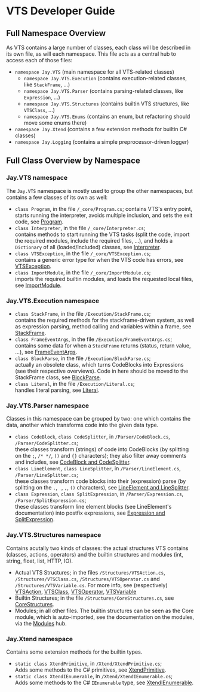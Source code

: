 # VTS Developer Guide
## Full Namespace Overview
As VTS contains a large number of classes, each class will be described in its own file, as will each namespace. This file acts as a central hub to access each of those files:
 - ``namespace Jay.VTS`` (main namespace for all VTS-related classes)
   - ``namespace Jay.VTS.Execution`` (contains execution-related classes, like ``StackFrame``, ...)
   - ``namespace Jay.VTS.Parser`` (contains parsing-related classes, like ``Expression``, ...)
   - ``namespace Jay.VTS.Structures`` (contains builtin VTS structures, like ``VTSClass``, ...)
   - ``namespace Jay.VTS.Enums`` (contains an enum, but refactoring should move some enums there)
 - ``namespace Jay.Xtend`` (contains a few extension methods for builtin C# classes)
 - ``namespace Jay.Logging`` (contains a simple preprocessor-driven logger)

## Full Class Overview by Namespace
### Jay.VTS namespace
The ``Jay.VTS`` namespace is mostly used to group the other namespaces, but contains a few classes of its own as well:
 - ``class Program``, in the file ``/_core/Program.cs``;
   contains VTS's entry point, starts running the interpreter, avoids multiple inclusion, and sets the exit code, see [Program](../guide/_core/Program.md).
 - ``class Interpreter``, in the file ``/_core/Interpreter.cs``;  
   contains methods to start running the VTS tasks (split the code, import the required modules, include the required files, ...), and holds a ``Dictionary`` of all (loaded/included) classes, see [Interpreter](../guide/_core/Interpreter.md).
 - ``class VTSException``, in the file ``/_core/VTSException.cs``;   
   contains a generic error type for when the VTS code has errors, see [VTSException](../guide/_core/VTSException.md).
 - ``class ImportModule``, in the file ``/_core/ImportModule.cs``;  
   imports the required builtin modules, and loads the requested local files, see [ImportModule](../guide/_core/ImportModule.md).

### Jay.VTS.Execution namespace
 - ``class StackFrame``, in the file ``/Execution/StackFrame.cs``;  
   contains the required methods for the stackframe-driven system, as well as expression parsing, method calling and variables within a frame, see [StackFrame](../guide/Execution/StackFrame.md).
 - ``class FrameEventArgs``, in the file ``/Execution/FrameEventArgs.cs``;  
   contains some data for when a ``StackFrame`` returns (status, return value, ...), see [FrameEventArgs](../guide/Execution/FrameEventArgs.md).
 - ``class BlockParse``, in the file ``/Execution/BlockParse.cs``;  
   actually an obsolete class, which turns CodeBlocks into Expressions (see their respective overviews). Code in here should be moved to the StackFrame class, see [BlockParse](../guide/Execution/BlockParse.md).
 - ``class Literal``, in the file ``/Execution/Literal.cs``;  
   handles literal parsing, see [Literal](../guide/Execution/Literal.md).

### Jay.VTS.Parser namespace
Classes in this namespace can be grouped by two: one which contains the data, another which transforms code into the given data type.
 - ``class CodeBlock``, ``class CodeSplitter``, in ``/Parser/CodeBlock.cs``, ``/Parser/CodeSplitter.cs``;  
  these classes transform (strings) of code into CodeBlocks (by splitting on the ``;``, ``/* */``, ``()`` and ``{}`` characters); they also filter away comments and includes, see [CodeBlock and CodeSplitter](../guide/Parser/CodeBlock.md).
 - ``class LineElement``, ``class LineSplitter``, in ``/Parser/LineElement.cs``, ``/Parser/LineSplitter.cs``;  
   these classes transform code blocks into their (expression) parse (by splitting on the ``.``, `` ``, ``,``, ``()`` characters), see [LineElement and LineSplitter](../guide/Parser/LineElement.md).
 - ``class Expression``, ``class SplitExpression``, in ``/Parser/Expression.cs``, ``/Parser/SplitExpression.cs``;  
   these classes transform line element blocks (see LineElement's documentation) into postfix expressions, see [Expression and SplitExpression](../guide/Parser/Expression.md).
### Jay.VTS.Structures namespace
Contains acutally two kinds of classes: the actual structures VTS contains (classes, actions, operators) and the builtin structures and modules (int, string, float, list, HTTP, IO).
 - Actual VTS Structures; in the files ``/Structures/VTSAction.cs``, ``/Structures/VTSClass.cs``, ``/Structures/VTSOperator.cs`` and ``/Structures/VTSVariable.cs``. For more info, see (respectively) [VTSAction](../Structures/VTSAction.md), [VTSClass](../Structures/VTSClass.md), [VTSOperator](../Structures/VTSOperator.md), [VTSVariable](../Structures/VTSVariable.md)
 - Builtin Structures; in the file ``/Structures/CoreStructures.cs``, see [CoreStructures](../Structures/Core.md).
 - Modules; in all other files. The builtin structures can be seen as the Core module, which is auto-imported, see the documentation on the modules, via the [Modules](../Structures/Modules.md) hub.

### Jay.Xtend namespace
Contains some extension methods for the builtin types.
 - ``static class XtendPrimitive``, in ``/Xtend/XtendPrimitive.cs``;  
 Adds some methods to the C# primitives, see [XtendPrimitive](../Xtend/XtendPrimitive.md).
 - ``static class XtendIEnumerable``, in ``/Xtend/XtendIEnumerable.cs``;  
 Adds some methods to the C# ``IEnumerable`` type, see [XtendIEnumerable](../Xtend/XtendIEnumerable.md).
